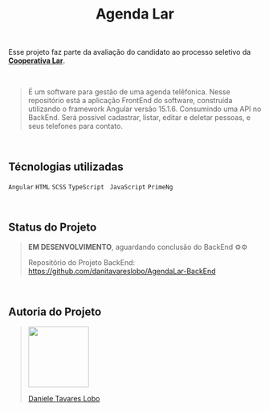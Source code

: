 <h1 align="center"> Agenda Lar </h1>

<br>

Esse projeto faz parte da avaliação do candidato ao processo seletivo da [**Cooperativa Lar**](https://www.lar.ind.br).

<br>

> É um software para gestão de uma agenda telêfonica. Nesse repositório está a aplicação FrontEnd do software, construída utilizando o framework Angular versão 15.1.6. Consumindo uma API no BackEnd. 
Será possível cadastrar, listar, editar e deletar pessoas, e seus telefones para contato.

<br>

## Técnologias utilizadas

`Angular` `HTML` `SCSS` `TypeScript` ` JavaScript` `PrimeNg` 

<br>

## Status do Projeto

> **EM DESENVOLVIMENTO**, aguardando conclusão do BackEnd ⚙️⚙️
>
> Repositório do Projeto BackEnd: https://github.com/danitavareslobo/AgendaLar-BackEnd

<br>

## Autoria do Projeto

<div>

> 
> <a href="https://github.com/danitavareslobo"><img src="../AgendaLar-FrontEnd/src/assets/dani-foto-perfil.jpg" width= 120 target="_blank"></a>
<a href="https://github.com/danitavareslobo"> <p >  Daniele Tavares Lobo </p></a>

</div>


